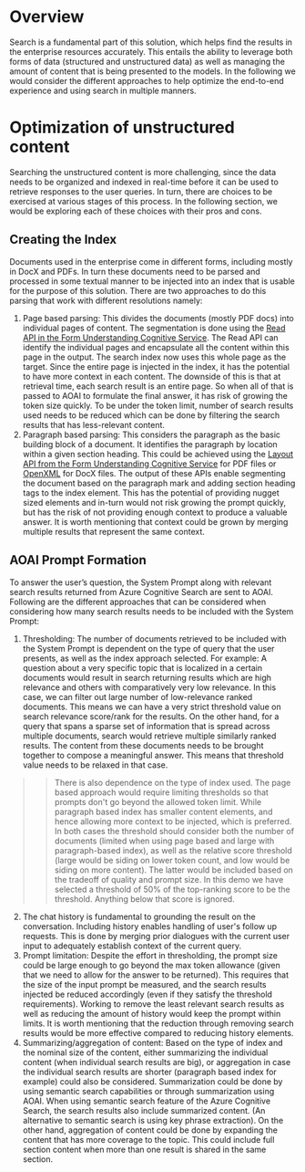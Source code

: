 # Overview

Search is a fundamental part of this solution, which helps find the results in the enterprise resources accurately. This entails the ability to leverage both forms of data (structured and unstructured data) as well as managing the amount of content that is being presented to the models. In the following we would consider the different approaches to help optimize the end-to-end experience and using search in multiple manners.

# Optimization of unstructured content

Searching the unstructured content is more challenging, since the data needs to be organized and indexed in real-time before it can be used to retrieve responses to the user queries. In turn, there are choices to be exercised at various stages of this process. In the following section, we would be exploring each of these choices with their pros and cons.

## Creating the Index

Documents used in the enterprise come in different forms, including mostly in DocX and PDFs.
In turn these documents need to be parsed and processed in some textual manner to be injected into an index that is usable for the purpose of this solution.
There are two approaches to do this parsing that work with different resolutions namely:

1. Page based parsing: This divides the documents (mostly PDF docs) into individual pages of content. The segmentation is done using the [Read API in the Form Understanding Cognitive Service](https://learn.microsoft.com/en-us/azure/applied-ai-services/form-recognizer/concept-read?view=form-recog-3.0.0). The Read API can identify the individual pages and encapsulate all the content within this page in the output. The search index now uses this whole page as the target. Since the entire page is injected in the index, it has the potential to have more context in each content. The downside of this is that at retrieval time, each search result is an entire page. So when all of that is passed to AOAI to formulate the final answer, it has risk of growing the token size quickly. To be under the token limit, number of search results used needs to be reduced which can be done by filtering the search results that has less-relevant content.
2. Paragraph based parsing: This considers the paragraph as the basic building block of a document. It identifies the paragraph by location within a given section heading. This could be achieved using the [Layout API from the Form Understanding Cognitive Service](https://learn.microsoft.com/en-us/azure/applied-ai-services/form-recognizer/concept-layout?view=form-recog-3.0.0) for PDF files or [OpenXML](https://learn.microsoft.com/en-us/office/open-xml/open-xml-sdk) for DocX files. The output of these APIs enable segmenting the document based on the paragraph mark and adding section heading tags to the index element. This has the potential of providing nugget sized elements and in-turn would not risk growing the prompt quickly, but has the risk of not providing enough context to produce a valuable answer. It is worth mentioning that context could be grown by merging multiple results that represent the same context.

## AOAI Prompt Formation

To answer the user’s question, the System Prompt along with relevant search results returned from Azure Cognitive Search are sent to AOAI. Following are the different approaches that can be considered when considering how many search results needs to be included with the System Prompt:

1. Thresholding: The number of documents retrieved to be included with the System Prompt is dependent on the type of query that the user presents, as well as the index approach selected. For example: A question about a very specific topic that is localized in a certain documents would result in search returning results which are high relevance and others with comparatively very low relevance. In this case, we can filter out large number of low-relevance ranked documents. This means we can have a very strict threshold value on search relevance score/rank for the results. On the other hand, for a query that spans a sparse set of information that is spread across multiple documents, search would retrieve multiple similarly ranked results. The content from these documents needs to be brought together to compose a meaningful answer. This means that threshold value needs to be relaxed in that case. 
>> There is also dependence on the type of index used. The page based approach would require limiting thresholds so that prompts don't go beyond the allowed token limit. While paragraph based index has smaller content elements, and hence allowing more context to be injected, which is preferred. In both cases the threshold should consider both the number of documents (limited when using page based and large with paragraph-based index), as well as the relative score threshold (large would be siding on lower token count, and low would be siding on more content). The latter would be included based on the tradeoff of quality and prompt size. In this demo we have selected a threshold of 50% of the top-ranking score to be the threshold. Anything below that score is ignored.
2. The chat history is fundamental to grounding the result on the conversation. Including history enables handling of user's follow up requests. This is done by merging prior dialogues with the current user input to adequately establish context of the current query.
3. Prompt limitation: Despite the effort in thresholding, the prompt size could be large enough to go beyond the max token allowance (given that we need to allow for the answer to be returned). This requires that the size of the input prompt be measured, and the search results injected be reduced accordingly (even if they satisfy the threshold requirements). Working to remove the least relevant search results as well as reducing the amount of history would keep the prompt within limits. It is worth mentioning that the reduction through removing search results would be more effective compared to reducing history elements.
4. Summarizing/aggregation of content: Based on the type of index and the nominal size of the content, either summarizing the individual content (when individual search results are big), or aggregation in case the individual search results are shorter (paragraph based index for example) could also be considered. Summarization could be done by using semantic search capabilities or through summarization using AOAI. When using semantic search feature of the Azure Cognitive Search, the search results also include summarized content. (An alternative to semantic search is using key phrase extraction). On the other hand, aggregation of content could be done by expanding the content that has more coverage to the topic. This could include full section content when more than one result is shared in the same section.
